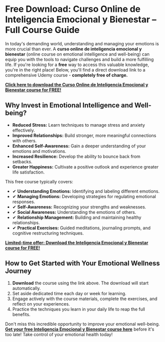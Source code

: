 # Free Download: Curso Online de Inteligencia Emocional y Bienestar – Full Course Guide

In today's demanding world, understanding and managing your emotions is more crucial than ever. A **curso online de inteligencia emocional y bienestar** (online course on emotional intelligence and well-being) can equip you with the tools to navigate challenges and build a more fulfilling life. If you're looking for a **free** way to access this valuable knowledge, you're in the right place! Below, you'll find a direct download link to a comprehensive Udemy course - **completely free of charge.**

[**Click here to download the Curso Online de Inteligencia Emocional y Bienestar course for FREE!**](https://udemywork.com/curso-online-de-inteligencia-emocional-y-bienestar)

## Why Invest in Emotional Intelligence and Well-being?

*   **Reduced Stress:** Learn techniques to manage stress and anxiety effectively.
*   **Improved Relationships:** Build stronger, more meaningful connections with others.
*   **Enhanced Self-Awareness:** Gain a deeper understanding of your emotions and motivations.
*   **Increased Resilience:** Develop the ability to bounce back from setbacks.
*   **Greater Happiness:** Cultivate a positive outlook and experience greater life satisfaction.

This free course typically covers:

*   ✔ **Understanding Emotions:** Identifying and labeling different emotions.
*   ✔ **Managing Emotions:** Developing strategies for regulating emotional responses.
*   ✔ **Self-Awareness:** Recognizing your strengths and weaknesses.
*   ✔ **Social Awareness:** Understanding the emotions of others.
*   ✔ **Relationship Management:** Building and maintaining healthy relationships.
*   ✔ **Practical Exercises:** Guided meditations, journaling prompts, and cognitive restructuring techniques.

[**Limited-time offer: Download the Inteligencia Emocional y Bienestar course for FREE!**](https://udemywork.com/curso-online-de-inteligencia-emocional-y-bienestar)

## How to Get Started with Your Emotional Wellness Journey

1.  **Download** the course using the link above. The download will start automatically.
2.  Set aside dedicated time each day or week for learning.
3.  Engage actively with the course materials, complete the exercises, and reflect on your experiences.
4.  Practice the techniques you learn in your daily life to reap the full benefits.

Don't miss this incredible opportunity to improve your emotional well-being. **[Get your free Inteligencia Emocional y Bienestar course here](https://udemywork.com/curso-online-de-inteligencia-emocional-y-bienestar)** before it's too late! Take control of your emotional health today!
